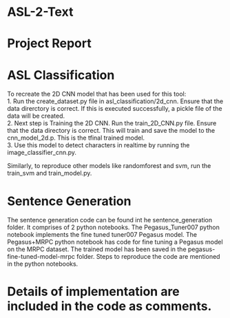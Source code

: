 # ASL-2-Text
<h1>Project Report</h1>
<h1> ASL Classification</h1>
To recreate the 2D CNN model that has been used for this tool:<br>
1. Run the create_dataset.py file in asl_classification/2d_cnn. Ensure that the data direrctory is correct. If this is executed successfully, a pickle file of the data will be created. <br>
2. Next step is Training the 2D CNN. Run the train_2D_CNN.py file. Ensure that the data directory is correct. This will train and save the model to the cnn_model_2d.p. This is the tfinal trained model. <br>
3. Use this model to detect characters in realtime by running the image_classifier_cnn.py.<br>

Similarly, to reproduce other models like randomforest and svm, run the train_svm and train_model.py.
<h1>Sentence Generation</h1>
The sentence generation code can be found int he sentence_generation folder. It comprises of 2 python notebooks. The Pegasus_Tuner007 python notebook implements the fine tuned tuner007 Pegasus model. The Pegasus+MRPC python notebook has code for fine tuning a Pegasus model on the MRPC dataset. The trained model has been saved in the pegasus-fine-tuned-model-mrpc folder. Steps to reproduce the code are mentioned in the python notebooks.


<h1> Details of implementation are included in the code as comments.</h1>
